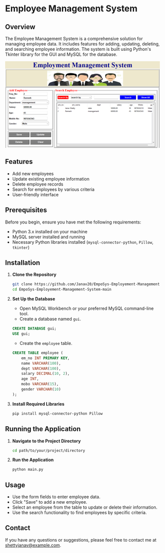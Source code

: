 # Employee Management System

## Overview

The Employee Management System is a comprehensive solution for managing employee data. It includes features for adding, updating, deleting, and searching employee information. The system is built using Python's Tkinter library for the GUI and MySQL for the database.  


![Screenshot](empo.png)



## Features

- Add new employees
- Update existing employee information
- Delete employee records
- Search for employees by various criteria
- User-friendly interface

## Prerequisites

Before you begin, ensure you have met the following requirements:

- Python 3.x installed on your machine
- MySQL server installed and running
- Necessary Python libraries installed (`mysql-connector-python`, `Pillow`, `tkinter`)

## Installation

1. **Clone the Repository**

    ```bash
    git clone https://github.com/Janav20/EmpoSys-Employement-Management-System.git
    cd EmpoSys-Employement-Management-System-main
    ```

2. **Set Up the Database**

    - Open MySQL Workbench or your preferred MySQL command-line tool.
    - Create a database named `gui`.

    ```sql
    CREATE DATABASE gui;
    USE gui;
    ```

    - Create the `employee` table.

    ```sql
    CREATE TABLE employee (
        em_no INT PRIMARY KEY,
        name VARCHAR(100),
        dept VARCHAR(100),
        salary DECIMAL(10, 2),
        age INT,
        mobo VARCHAR(15),
        gender VARCHAR(10)
    );
    ```

3. **Install Required Libraries**

    ```bash
    pip install mysql-connector-python Pillow
    ```

## Running the Application

1. **Navigate to the Project Directory**

    ```bash
    cd path/to/your/project/directory
    ```

2. **Run the Application**

    ```bash
    python main.py
    ```

## Usage

- Use the form fields to enter employee data.
- Click "Save" to add a new employee.
- Select an employee from the table to update or delete their information.
- Use the search functionality to find employees by specific criteria.


## Contact

If you have any questions or suggestions, please feel free to contact me at [shettyjanav@example.com](shettyjanav@example.com).
